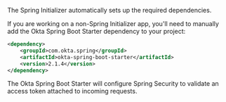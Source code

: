 The Spring Initializer automatically sets up the required dependencies.

If you are working on a non-Spring Initializer app, you'll need to manually add the Okta Spring Boot Starter dependency to your project:

```xml
<dependency>
    <groupId>com.okta.spring</groupId>
    <artifactId>okta-spring-boot-starter</artifactId>
    <version>2.1.4</version>
</dependency>
```

The Okta Spring Boot Starter will configure Spring Security to validate an access token attached to incoming requests.